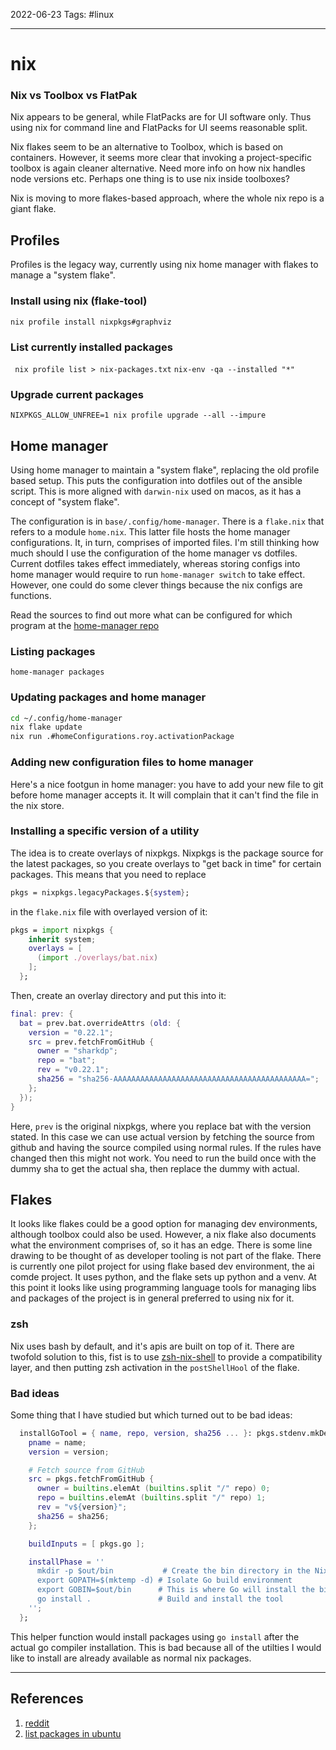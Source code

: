 2022-06-23
Tags: #linux 

---
# nix

### Nix vs Toolbox vs FlatPak

Nix appears to be general, while FlatPacks are for UI software only. Thus using nix for command line and FlatPacks for UI seems reasonable split.

Nix flakes seem to be an alternative to Toolbox, which is based on containers. However, it seems more clear that invoking a project-specific
toolbox is again cleaner alternative. Need more info on how nix handles node versions etc. Perhaps one thing is to use nix inside toolboxes?

Nix is moving to more flakes-based approach, where the whole nix repo is a giant flake.

## Profiles
Profiles is the legacy way, currently using nix home manager with flakes to manage a "system flake".
### Install using nix (flake-tool)
`nix profile install nixpkgs#graphviz`
### List currently installed packages
` nix profile list > nix-packages.txt`
`nix-env -qa --installed "*"`
### Upgrade current packages
`NIXPKGS_ALLOW_UNFREE=1 nix profile upgrade --all --impure`

## Home manager
Using home manager to maintain a "system flake", replacing the old profile based setup. This puts the configuration into dotfiles out of the ansible script. This is more aligned with `darwin-nix` used on macos, as it has a concept of "system flake".

The configuration is in `base/.config/home-manager`. There is a `flake.nix` that refers to a module `home.nix`. This latter file hosts the home manager configurations. It, in turn, comprises of imported files. I'm still thinking how much should I use the configuration of the home manager vs dotfiles. Current dotfiles takes effect immediately, whereas storing configs into home manager would require to run `home-manager switch` to take effect. However, one could do some clever things because the nix configs are functions.

Read the sources to find out more what can be configured for which program at the [home-manager repo](https://github.com/nix-community/home-manager/tree/master/modules/programs)
### Listing packages
`home-manager packages`
### Updating packages and home manager
~~~sh
cd ~/.config/home-manager
nix flake update
nix run .#homeConfigurations.roy.activationPackage
~~~

### Adding new configuration files to home manager
Here's a nice footgun in home manager: you have to add your new file to git before home manager accepts it. It will complain that it can't find the file in the nix store.

### Installing a specific version of a utility
The idea is to create overlays of nixpkgs. Nixpkgs is the package source for the latest packages, so you create overlays to "get back in time" for certain packages. This means that you need to replace 
```nix
pkgs = nixpkgs.legacyPackages.${system};
```
in the `flake.nix` file with overlayed version of it:
```nix
pkgs = import nixpkgs {
    inherit system;
    overlays = [
      (import ./overlays/bat.nix)
    ];
  };
```

Then, create an overlay directory and put this into it:
```nix
final: prev: {
  bat = prev.bat.overrideAttrs (old: {
    version = "0.22.1";
    src = prev.fetchFromGitHub {
      owner = "sharkdp";
      repo = "bat";
      rev = "v0.22.1";
      sha256 = "sha256-AAAAAAAAAAAAAAAAAAAAAAAAAAAAAAAAAAAAAAAAAAA=";
    };
  });
}
```
Here, `prev` is the original nixpkgs, where you replace bat with the version stated. In this case we can use actual version by fetching the source from github and having the source compiled using normal rules. If the rules have changed then this might not work. You need to run the build once with the dummy sha to get the actual sha, then replace the dummy with actual.

## Flakes
It looks like flakes could be a good option for managing dev environments, although toolbox could also be used. However, a nix flake also documents what the environment comprises of, so it has an edge. There is some line drawing to be thought of as developer tooling is not part of the flake. There is currently one pilot project for using flake based dev environment, the ai comde project. It uses python, and the flake sets up python and a venv. At this point it looks like using programming language tools for managing libs and packages of the project is in general preferred to using nix for it.

### zsh
Nix uses bash by default, and it's apis are built on top of it. There are twofold solution to this, fist is to use [zsh-nix-shell](https://github.com/chisui/zsh-nix-shell) to provide a compatibility layer, and then putting zsh activation in the `postShellHool` of the flake.

### Bad ideas
Some thing that I have studied but which turned out to be bad ideas:
```nix
  installGoTool = { name, repo, version, sha256 ... }: pkgs.stdenv.mkDerivation {
    pname = name;
    version = version;

    # Fetch source from GitHub
    src = pkgs.fetchFromGitHub {
      owner = builtins.elemAt (builtins.split "/" repo) 0;
      repo = builtins.elemAt (builtins.split "/" repo) 1;
      rev = "v${version}";
      sha256 = sha256;
    };

    buildInputs = [ pkgs.go ];

    installPhase = ''
      mkdir -p $out/bin           # Create the bin directory in the Nix store
      export GOPATH=$(mktemp -d) # Isolate Go build environment
      export GOBIN=$out/bin      # This is where Go will install the binary
      go install .               # Build and install the tool
    '';
  };
```
This helper function would install packages using `go install` after the actual go compiler installation. This is bad because all of the utilties I would like to install are already available as normal nix packages.

---
## References
1. [reddit](https://www.reddit.com/r/NixOS/comments/fsummx/how_to_list_all_installed_packages_on_nixos/)
2. [list packages in ubuntu](https://www.cyberithub.com/2-ways-to-list-all-manually-installed-packages-in-ubuntu-debian/)

